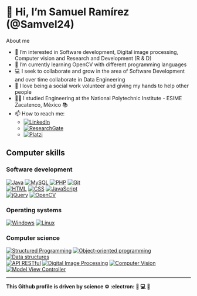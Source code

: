# 👋 Hi, I’m Samuel Ramírez (@Samvel24) </br>
About me
- 👀 I’m interested in Software development, Digital image processing, Computer vision and Research and Development (R & D)
- 🌱 I’m currently learning OpenCV with different programming languages
- 💻 I seek to collaborate and grow in the area of Software Development and over time collaborate in Data Engineering
- 💞 I love being a social work volunteer and giving my hands to help other people
- :man_student: I studied Engineering at the National Polytechnic Institute - ESIME Zacatenco, México :books:
- 📫 How to reach me: </br>
  - [![LinkedIn](https://img.shields.io/badge/LinkedIn-0077B5?style=for-the-badge&logo=linkedin&logoColor=white)](https://www.linkedin.com/in/samuel-ramírez-221892171/)
  - [![ResearchGate](https://img.shields.io/badge/Research_Gate-00CCBB.svg?&style=for-the-badge&logo=ResearchGate&logoColor=white)](https://www.researchgate.net/profile/Samuel-Ramirez-4)
  - [![Platzi](https://img.shields.io/badge/Platzi-98CA3F?style=for-the-badge&logo=platzi&logoColor=white)](https://platzi.com/p/samvel24/)
## Computer skills
### Software development
[![Java](https://img.shields.io/badge/Java-ED8B00?style=for-the-badge&logo=java&logoColor=white)]()
[![MySQL](https://img.shields.io/badge/MySQL-00000F?style=for-the-badge&logo=mysql&logoColor=white)]()
[![PHP](https://img.shields.io/badge/PHP-777BB4?style=for-the-badge&logo=php&logoColor=white)]()
[![Git](https://img.shields.io/badge/GIT-E44C30?style=for-the-badge&logo=git&logoColor=white)]()
</br>
[![HTML](https://img.shields.io/badge/HTML-239120?style=for-the-badge&logo=html5&logoColor=white)]()
[![CSS](https://img.shields.io/badge/CSS-239120?&style=for-the-badge&logo=css3&logoColor=white)]()
[![JavaScript](https://img.shields.io/badge/JavaScript-F7DF1E?style=for-the-badge&logo=javascript&logoColor=white)]()
</br>
[![jQuery](https://img.shields.io/badge/jQuery-0769AD?style=for-the-badge&logo=jquery&logoColor=white)]()
[![OpenCV](https://img.shields.io/badge/opencv-%23white.svg?style=for-the-badge&logo=opencv&logoColor=white)]()

### Operating systems
[![Windows](https://img.shields.io/badge/Windows-0078D6?style=for-the-badge&logo=windows&logoColor=black)]()
[![Linux](https://img.shields.io/badge/Linux-FCC624?style=for-the-badge&logo=linux&logoColor=black)]()

### Computer science
[![Structured Programming](https://img.shields.io/badge/Structured_Programming-blue.svg)]()
[![Object-oriented programming](https://img.shields.io/badge/Object_oriented_programming-orange.svg)]()
[![Data structures](https://img.shields.io/badge/Data_structures-green.svg)]()
</br>
[![API RESTful](https://img.shields.io/badge/API_RESTful-green.svg)]()
[![Digital Image Processing](https://img.shields.io/badge/Digital_Image_Processing-black.svg)]()
[![Computer Vision](https://img.shields.io/badge/Computer_Vision-brown.svg)]()
</br>
[![Model View Controller](https://img.shields.io/badge/Model_View_Controller-purple.svg)]()

***

**This Github profile is driven by science :gear: :electron: :rocket:  :computer: :robot:**
<!---
Samvel24/Samvel24 is a ✨ special ✨ repository because its `README.md` (this file) appears on your GitHub profile.
You can click the Preview link to take a look at your changes.
--->
